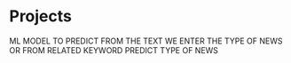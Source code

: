 # Projects

ML MODEL TO PREDICT FROM THE TEXT WE ENTER THE TYPE OF NEWS OR FROM RELATED KEYWORD PREDICT TYPE OF NEWS
